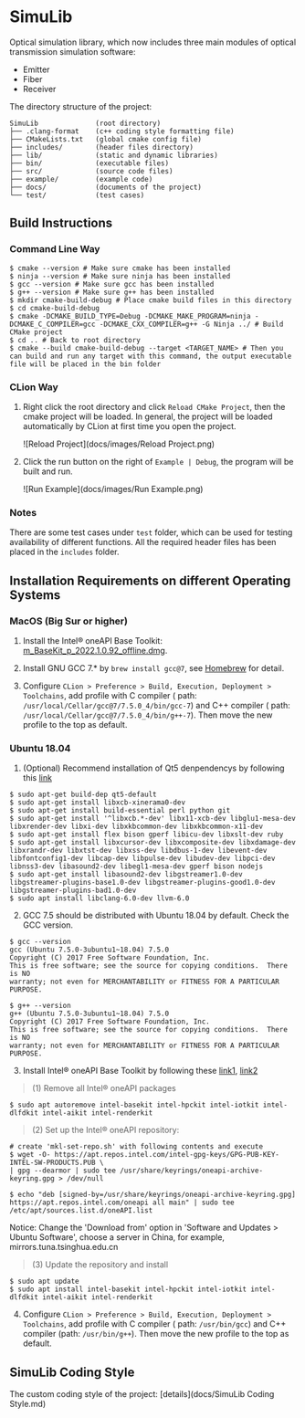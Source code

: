 # SimuLib

Optical simulation library, which now includes three main modules of optical transmission simulation software:

* Emitter
* Fiber
* Receiver

The directory structure of the project:

```
SimuLib              (root directory)
├── .clang-format    (c++ coding style formatting file)
├── CMakeLists.txt   (global cmake config file)
├── includes/        (header files directory)
├── lib/             (static and dynamic libraries)
├── bin/             (executable files)
├── src/             (source code files)
├── example/         (example code)
├── docs/            (documents of the project)
└── test/            (test cases)
```

## Build Instructions

### Command Line Way

```shell
$ cmake --version # Make sure cmake has been installed
$ ninja --version # Make sure ninja has been installed
$ gcc --version # Make sure gcc has been installed
$ g++ --version # Make sure g++ has been installed
$ mkdir cmake-build-debug # Place cmake build files in this directory
$ cd cmake-build-debug
$ cmake -DCMAKE_BUILD_TYPE=Debug -DCMAKE_MAKE_PROGRAM=ninja -DCMAKE_C_COMPILER=gcc -DCMAKE_CXX_COMPILER=g++ -G Ninja ../ # Build CMake project
$ cd .. # Back to root directory
$ cmake --build cmake-build-debug --target <TARGET_NAME> # Then you can build and run any target with this command, the output executable file will be placed in the bin folder
```

### CLion Way

1. Right click the root directory and click `Reload CMake Project`, then the cmake project will be loaded. In general, the project will be loaded automatically by CLion at first time you open the project.

   ![Reload Project](docs/images/Reload Project.png)

2. Click the run button on the right of `Example | Debug`, the program will be built and run.

   ![Run Example](docs/images/Run Example.png)

### Notes

There are some test cases under `test` folder, which can be used for testing availability of different functions. All the required header files has been placed in the `includes` folder.

## Installation Requirements on different Operating Systems

### MacOS (Big Sur or higher)

1. Install the Intel® oneAPI Base Toolkit: [m_BaseKit_p_2022.1.0.92_offline.dmg](https://registrationcenter-download.intel.com/akdlm/irc_nas/18342/m_BaseKit_p_2022.1.0.92_offline.dmg
   ).
   
2. Install GNU GCC 7.* by `brew install gcc@7`, see [Homebrew](https://formulae.brew.sh/formula/gcc@7#default) for detail.

3. Configure `CLion > Preference > Build, Execution, Deployment > Toolchains`, add profile with C compiler (
   path: `/usr/local/Cellar/gcc@7/7.5.0_4/bin/gcc-7`) and C++ compiler (
   path: `/usr/local/Cellar/gcc@7/7.5.0_4/bin/g++-7`). Then move the new profile to the top as default.

### Ubuntu 18.04

1. (Optional) Recommend installation of Qt5 denpendencys by following this [link](https://wiki.qt.io/Building_Qt_5_from_Git)

```shell
$ sudo apt-get build-dep qt5-default
$ sudo apt-get install libxcb-xinerama0-dev
$ sudo apt-get install build-essential perl python git
$ sudo apt-get install '^libxcb.*-dev' libx11-xcb-dev libglu1-mesa-dev libxrender-dev libxi-dev libxkbcommon-dev libxkbcommon-x11-dev
$ sudo apt-get install flex bison gperf libicu-dev libxslt-dev ruby
$ sudo apt-get install libxcursor-dev libxcomposite-dev libxdamage-dev libxrandr-dev libxtst-dev libxss-dev libdbus-1-dev libevent-dev libfontconfig1-dev libcap-dev libpulse-dev libudev-dev libpci-dev libnss3-dev libasound2-dev libegl1-mesa-dev gperf bison nodejs
$ sudo apt-get install libasound2-dev libgstreamer1.0-dev libgstreamer-plugins-base1.0-dev libgstreamer-plugins-good1.0-dev libgstreamer-plugins-bad1.0-dev
$ sudo apt install libclang-6.0-dev llvm-6.0
```

2. GCC 7.5 should be distributed with Ubuntu 18.04 by default. Check the GCC version.

```shell
$ gcc --version
gcc (Ubuntu 7.5.0-3ubuntu1~18.04) 7.5.0
Copyright (C) 2017 Free Software Foundation, Inc.
This is free software; see the source for copying conditions.  There is NO
warranty; not even for MERCHANTABILITY or FITNESS FOR A PARTICULAR PURPOSE.

$ g++ --version
g++ (Ubuntu 7.5.0-3ubuntu1~18.04) 7.5.0
Copyright (C) 2017 Free Software Foundation, Inc.
This is free software; see the source for copying conditions.  There is NO
warranty; not even for MERCHANTABILITY or FITNESS FOR A PARTICULAR PURPOSE.
```

3. Install Intel® oneAPI Base Toolkit by following these [link1](https://www.intel.com/content/www/us/en/developer/tools/oneapi/base-toolkit-download.html?operatingsystem=linux&distributions=aptpackagemanager), [link2](https://www.intel.com/content/www/us/en/develop/documentation/installation-guide-for-intel-oneapi-toolkits-linux/top/installation/install-using-package-managers/apt.html#apt_apt-packages)

> (1) Remove all Intel® oneAPI packages

```shell
$ sudo apt autoremove intel-basekit intel-hpckit intel-iotkit intel-dlfdkit intel-aikit intel-renderkit
```

> (2) Set up the Intel® oneAPI repository:

```shell
# create 'mkl-set-repo.sh' with following contents and execute
$ wget -O- https://apt.repos.intel.com/intel-gpg-keys/GPG-PUB-KEY-INTEL-SW-PRODUCTS.PUB \
| gpg --dearmor | sudo tee /usr/share/keyrings/oneapi-archive-keyring.gpg > /dev/null

$ echo "deb [signed-by=/usr/share/keyrings/oneapi-archive-keyring.gpg] https://apt.repos.intel.com/oneapi all main" | sudo tee /etc/apt/sources.list.d/oneAPI.list
```

Notice: Change the 'Download from' option in 'Software and Updates > Ubuntu Software', choose a server in China, for example, mirrors.tuna.tsinghua.edu.cn

> (3) Update the repository and install

```shell
$ sudo apt update
$ sudo apt install intel-basekit intel-hpckit intel-iotkit intel-dlfdkit intel-aikit intel-renderkit
```

4. Configure `CLion > Preference > Build, Execution, Deployment > Toolchains`, add profile with C compiler (
   path: `/usr/bin/gcc`) and C++ compiler (path: `/usr/bin/g++`). Then move the new profile to the top as default.

## SimuLib Coding Style

The custom coding style of the project: [details](docs/SimuLib Coding Style.md)
